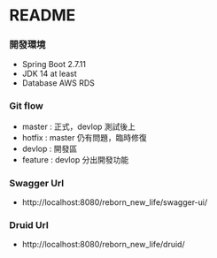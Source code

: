 # README

### 開發環境

*  Spring Boot 2.7.11
*  JDK 14 at least
*  Database AWS RDS

### Git flow

*  master  : 正式，devlop 測試後上
*  hotfix  : master 仍有問題，臨時修復
*  devlop  : 開發區
*  feature : devlop 分出開發功能

### Swagger Url

* http://localhost:8080/reborn_new_life/swagger-ui/

### Druid Url

* http://localhost:8080/reborn_new_life/druid/
